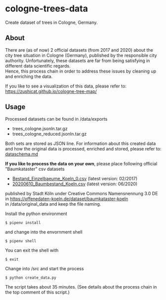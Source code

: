 # cologne-trees-data
Create dataset of trees in Cologne, Germany.

## About
There are (as of now) 2 official datasets (from 2017 and 2020) about the city tree situation in Cologne (Germany), published by the responsible city authority. Unfortunately, these datasets are far from being satisfying in different data scientific regards.    
Hence, this process chain in order to address these issues by cleaning up and enriching the data.    

If you like to see a visualization of this data, please refer to:    
https://zushicat.github.io/cologne-tree-map/    


## Usage
Processed datasets can be found in /data/exports    
- trees_cologne.jsonln.tar.gz
- trees_cologne_reduced.jsonln.tar.gz

Both sets are stored as JSON line. For information about this created data and how the original data is processed, enriched and stored, please refer to:    
[dataschema.md](https://github.com/zushicat/cologne-trees-data/blob/master/dataschema.md)



**If you like to process the data on your own**, please place following official "Baumkataster" csv datasets

- [Bestand_Einzelbaeume_Koeln_0.csv](https://offenedaten-koeln.de/sites/default/files/Bestand_Einzelbaeume_Koeln_0.csv) (latest version: 02/2017)
- [20200610_Baumbestand_Koeln.csv](https://offenedaten-koeln.de/sites/default/files/20200610_Baumbestand_Koeln.csv) (latest version: 06/2020)    

published by Stadt Köln under Creative Commons Namensnennung 3.0 DE in https://offenedaten-koeln.de/dataset/baumkataster-koeln    
in /data/original_data and keep the file naming.

Install the python environment    
```
$ pipenv install
```
and change into the envornment shell
```
$ pipenv shell
```

You can exit the shell with
```
$ exit
```

Change into /src and start the process
```
$ python create_data.py
```
The script takes about 35 minutes. (See details about the process chain in the top comment of this script.)